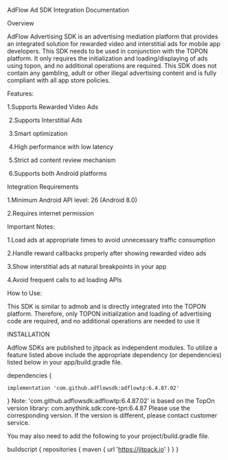 AdFlow Ad SDK Integration Documentation

Overview

AdFlow Advertising SDK is an advertising mediation platform that provides an integrated solution for rewarded video and interstitial ads for mobile app developers. This SDK needs to be used in conjunction with the TOPON platform. It only requires the initialization and loading/displaying of ads using topon, and no additional operations are required. This SDK does not contain any gambling, adult or other illegal advertising content and is fully compliant with all app store policies.

Features:


1.Supports Rewarded Video Ads

﻿
2.Supports Interstitial Ads

﻿
3.Smart optimization

﻿
4.High performance with low latency

﻿
5.Strict ad content review mechanism

﻿
6.Supports both Android platforms


Integration Requirements

1.Minimum Android API level: 26 (Android 8.0)


2.Requires internet permission


Important Notes:

1.Load ads at appropriate times to avoid unnecessary traffic consumption


2.Handle reward callbacks properly after showing rewarded video ads


3.Show interstitial ads at natural breakpoints in your app


4.Avoid frequent calls to ad loading APIs


How to Use:

This SDK is similar to admob and is directly integrated into the TOPON platform. Therefore, only TOPON initialization and loading of advertising code are required, and no additional operations are needed to use it


INSTALLATION


Adflow SDKs are published to jitpack as independent modules. To utilize a feature listed above include the appropriate dependency (or dependencies) listed below in your app/build.gradle file.


dependencies {

    implementation 'com.github.adflowsdk:adflowtp:6.4.87.02'
    
}
Note: 'com.github.adflowsdk:adflowtp:6.4.87.02' is based on the TopOn version library: com.anythink.sdk:core-tpn:6.4.87
Please use the corresponding version. If the version is different, please contact customer service.

You may also need to add the following to your project/build.gradle file.



buildscript {
    repositories {
        maven { url 'https://jitpack.io' }
    }
}
